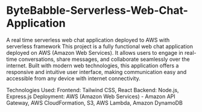 # ByteBabble-Serverless-Web-Chat-Application
A real time serverless web chat application deployed to AWS with serverless framework
This project is a fully functional web chat application deployed on AWS (Amazon Web Services). It allows users to engage in real-time conversations, share messages, and collaborate seamlessly over the internet. Built with modern web technologies, this application offers a responsive and intuitive user interface, making communication easy and accessible from any device with internet connectivity.

Technologies Used:
Frontend: Tailwind CSS, React
Backend: Node.js, Express.js
Deployment: AWS (Amazon Web Services) - Amazon API Gateway, AWS CloudFormation, S3, AWS Lambda, Amazon DynamoDB
